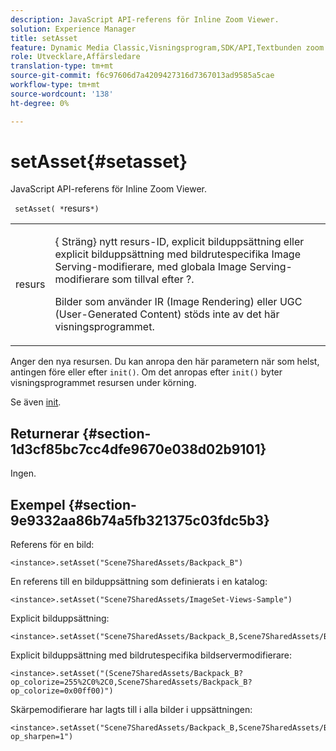 ```yaml
---
description: JavaScript API-referens för Inline Zoom Viewer.
solution: Experience Manager
title: setAsset
feature: Dynamic Media Classic,Visningsprogram,SDK/API,Textbunden zoom
role: Utvecklare,Affärsledare
translation-type: tm+mt
source-git-commit: f6c97606d7a4209427316d7367013ad9585a5cae
workflow-type: tm+mt
source-wordcount: '138'
ht-degree: 0%

---
```



# setAsset{#setasset}

JavaScript API-referens för Inline Zoom Viewer.

` setAsset( *`resurs`*)`

<table id="table_896DFF34A68A403DB93A6D597461A573"> 
 <tbody> 
  <tr> 
   <td colname="col1"> <p> <span class="codeph"> <span class="varname"> resurs</span> </span> </p> </td> 
   <td colname="col2"> <p>{<span class="codeph"> Sträng</span>} nytt resurs-ID, explicit bilduppsättning eller explicit bilduppsättning med bildrutespecifika Image Serving-modifierare, med globala Image Serving-modifierare som tillval efter <span class="codeph"> ?</span>. </p> <p> Bilder som använder IR (Image Rendering) eller UGC (User-Generated Content) stöds inte av det här visningsprogrammet. </p> </td> 
  </tr> 
 </tbody> 
</table>

Anger den nya resursen. Du kan anropa den här parametern när som helst, antingen före eller efter `init()`. Om det anropas efter `init()` byter visningsprogrammet resursen under körning.

Se även [init](../../../c-html5-s7-aem-asset-viewers/c-html5-flyout-viewer-20-about/c-html5-flyout-viewer-20-javascriptapiref/r-html5-flyout-viewer-20-javascriptapiref-init.md#reference-8651640683fc4a538bfb660709d1a463).

## Returnerar {#section-1d3cf85bc7cc4dfe9670e038d02b9101}

Ingen.

## Exempel {#section-9e9332aa86b74a5fb321375c03fdc5b3}

Referens för en bild:

```
<instance>.setAsset("Scene7SharedAssets/Backpack_B")
```

En referens till en bilduppsättning som definierats i en katalog:

```
<instance>.setAsset("Scene7SharedAssets/ImageSet-Views-Sample")
```

Explicit bilduppsättning:

```
<instance>.setAsset("Scene7SharedAssets/Backpack_B,Scene7SharedAssets/Backpack_C")
```

Explicit bilduppsättning med bildrutespecifika bildservermodifierare:

```
<instance>.setAsset("(Scene7SharedAssets/Backpack_B?op_colorize=255%2C0%2C0,Scene7SharedAssets/Backpack_B?op_colorize=0x00ff00)")
```

Skärpemodifierare har lagts till i alla bilder i uppsättningen:

```
<instance>.setAsset("Scene7SharedAssets/Backpack_B,Scene7SharedAssets/Backpack_C?op_sharpen=1")
```

